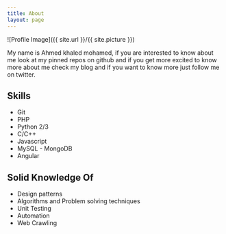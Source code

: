 ```yaml
---
title: About
layout: page
---
```

![Profile Image]({{ site.url }}/{{ site.picture }})

<p>My name is Ahmed khaled mohamed, if you are interested to know about me look at my pinned repos on github and if you get more excited to know more 
about me check my blog and if you want to know more just follow me on twitter.</p>


<h2>Skills</h2>

<ul class="skill-list">
	<li>Git</li>
	<li>PHP</li>
	<li>Python 2/3</li>
	<li>C/C++</li>
	<li>Javascript</li>
	<li>MySQL - MongoDB</li>
	<li>Angular</li>
</ul>

<h2>Solid Knowledge Of</h2>
<ul>
	<li>Design patterns</li>
	<li>Algorithms and Problem solving techniques</li>
	<li>Unit Testing</li>
	<li>Automation</li>
	<li>Web Crawling</li>
</ul>